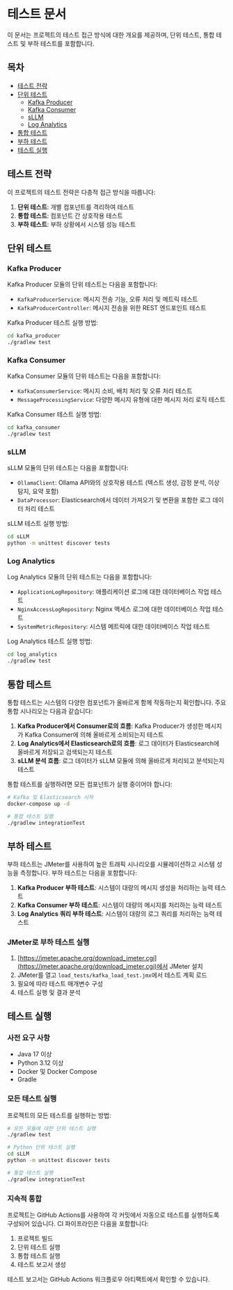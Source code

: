 # 테스트 문서

이 문서는 프로젝트의 테스트 접근 방식에 대한 개요를 제공하며, 단위 테스트, 통합 테스트 및 부하 테스트를 포함합니다.

## 목차

- [테스트 전략](#테스트-전략)
- [단위 테스트](#단위-테스트)
  - [Kafka Producer](#kafka-producer)
  - [Kafka Consumer](#kafka-consumer)
  - [sLLM](#sllm)
  - [Log Analytics](#log-analytics)
- [통합 테스트](#통합-테스트)
- [부하 테스트](#부하-테스트)
- [테스트 실행](#테스트-실행)

## 테스트 전략

이 프로젝트의 테스트 전략은 다층적 접근 방식을 따릅니다:

1. **단위 테스트**: 개별 컴포넌트를 격리하여 테스트
2. **통합 테스트**: 컴포넌트 간 상호작용 테스트
3. **부하 테스트**: 부하 상황에서 시스템 성능 테스트

## 단위 테스트

### Kafka Producer

Kafka Producer 모듈의 단위 테스트는 다음을 포함합니다:

- `KafkaProducerService`: 메시지 전송 기능, 오류 처리 및 메트릭 테스트
- `KafkaProducerController`: 메시지 전송을 위한 REST 엔드포인트 테스트

Kafka Producer 테스트 실행 방법:

```bash
cd kafka_producer
./gradlew test
```

### Kafka Consumer

Kafka Consumer 모듈의 단위 테스트는 다음을 포함합니다:

- `KafkaConsumerService`: 메시지 소비, 배치 처리 및 오류 처리 테스트
- `MessageProcessingService`: 다양한 메시지 유형에 대한 메시지 처리 로직 테스트

Kafka Consumer 테스트 실행 방법:

```bash
cd kafka_consumer
./gradlew test
```

### sLLM

sLLM 모듈의 단위 테스트는 다음을 포함합니다:

- `OllamaClient`: Ollama API와의 상호작용 테스트 (텍스트 생성, 감정 분석, 이상 탐지, 요약 포함)
- `DataProcessor`: Elasticsearch에서 데이터 가져오기 및 변환을 포함한 로그 데이터 처리 테스트

sLLM 테스트 실행 방법:

```bash
cd sLLM
python -m unittest discover tests
```

### Log Analytics

Log Analytics 모듈의 단위 테스트는 다음을 포함합니다:

- `ApplicationLogRepository`: 애플리케이션 로그에 대한 데이터베이스 작업 테스트
- `NginxAccessLogRepository`: Nginx 액세스 로그에 대한 데이터베이스 작업 테스트
- `SystemMetricRepository`: 시스템 메트릭에 대한 데이터베이스 작업 테스트

Log Analytics 테스트 실행 방법:

```bash
cd log_analytics
./gradlew test
```

## 통합 테스트

통합 테스트는 시스템의 다양한 컴포넌트가 올바르게 함께 작동하는지 확인합니다. 주요 통합 시나리오는 다음과 같습니다:

1. **Kafka Producer에서 Consumer로의 흐름**: Kafka Producer가 생성한 메시지가 Kafka Consumer에 의해 올바르게 소비되는지 테스트
2. **Log Analytics에서 Elasticsearch로의 흐름**: 로그 데이터가 Elasticsearch에 올바르게 저장되고 검색되는지 테스트
3. **sLLM 분석 흐름**: 로그 데이터가 sLLM 모듈에 의해 올바르게 처리되고 분석되는지 테스트

통합 테스트를 실행하려면 모든 컴포넌트가 실행 중이어야 합니다:

```bash
# Kafka 및 Elasticsearch 시작
docker-compose up -d

# 통합 테스트 실행
./gradlew integrationTest
```

## 부하 테스트

부하 테스트는 JMeter를 사용하여 높은 트래픽 시나리오를 시뮬레이션하고 시스템 성능을 측정합니다. 부하 테스트는 다음을 포함합니다:

1. **Kafka Producer 부하 테스트**: 시스템이 대량의 메시지 생성을 처리하는 능력 테스트
2. **Kafka Consumer 부하 테스트**: 시스템이 대량의 메시지를 처리하는 능력 테스트
3. **Log Analytics 쿼리 부하 테스트**: 시스템이 대량의 로그 쿼리를 처리하는 능력 테스트

### JMeter로 부하 테스트 실행

1. [https://jmeter.apache.org/download_jmeter.cgi](https://jmeter.apache.org/download_jmeter.cgi)에서 JMeter 설치
2. JMeter를 열고 `load_tests/kafka_load_test.jmx`에서 테스트 계획 로드
3. 필요에 따라 테스트 매개변수 구성
4. 테스트 실행 및 결과 분석

## 테스트 실행

### 사전 요구 사항

- Java 17 이상
- Python 3.12 이상
- Docker 및 Docker Compose
- Gradle

### 모든 테스트 실행

프로젝트의 모든 테스트를 실행하는 방법:

```bash
# 모든 모듈에 대한 단위 테스트 실행
./gradlew test

# Python 단위 테스트 실행
cd sLLM
python -m unittest discover tests

# 통합 테스트 실행
./gradlew integrationTest
```

### 지속적 통합

프로젝트는 GitHub Actions를 사용하여 각 커밋에서 자동으로 테스트를 실행하도록 구성되어 있습니다. CI 파이프라인은 다음을 포함합니다:

1. 프로젝트 빌드
2. 단위 테스트 실행
3. 통합 테스트 실행
4. 테스트 보고서 생성

테스트 보고서는 GitHub Actions 워크플로우 아티팩트에서 확인할 수 있습니다.
